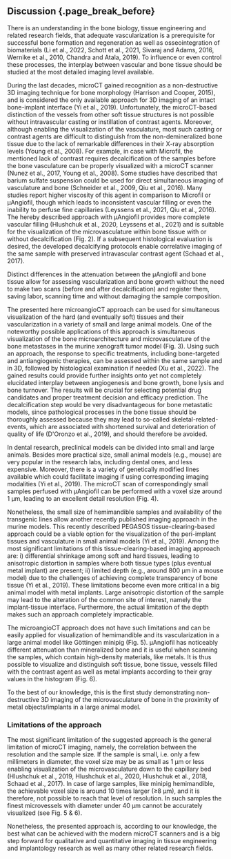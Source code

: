## Discussion {.page_break_before}

There is an understanding in the bone biology, tissue engineering and related research fields, that adequate vascularization is a prerequisite for successful bone formation and regeneration as well as osseointegration of biomaterials (Li et al., 2022, Schott et al., 2021, Sivaraj and Adams, 2016, Wernike et al., 2010, Chandra and Atala, 2019).
To influence or even control these processes, the interplay between vascular and bone tissue should be studied at the most detailed imaging level available.

During the last decades, microCT gained recognition as a non-destructive 3D imaging technique for bone morphology (Harrison and Cooper, 2015), and is considered the only available approach for 3D imaging of an intact bone-implant interface (Yi et al., 2019).
Unfortunately, the microCT-based distinction of the vessels from other soft tissue structures is not possible without intravascular casting or instillation of contrast agents.
Moreover, although enabling the visualization of the vasculature, most such casting or contrast agents are difficult to distinguish from the non-demineralized bone tissue due to the lack of remarkable differences in their X-ray absorption levels (Young et al., 2008)\.
For example, in case with Microfil, the mentioned lack of contrast requires decalcification of the samples before the bone vasculature can be properly visualized with a microCT scanner (Nunez et al., 2017, Young et al., 2008).
Some studies have described that barium sulfate suspension could be used for direct simultaneous imaging of vasculature and bone (Schneider et al., 2009, Qiu et al., 2016).
Many studies report higher viscosity of this agent in comparison to Microfil or µAngiofil, though which leads to inconsistent vascular filling or even the inability to perfuse fine capillaries (Leyssens et al., 2021, Qiu et al., 2016).
The hereby described approach with µAngiofil provides more complete vascular filling (Hlushchuk et al., 2020, Leyssens et al., 2021) and is suitable for the visualization of the microvasculature within bone tissue with or without decalcification (Fig. 2).
If a subsequent histological evaluation is desired, the developed decalcifying protocols enable correlative imaging of the same sample with preserved intravascular contrast agent (Schaad et al., 2017).

Distinct differences in the attenuation between the µAngiofil and bone tissue allow for assessing vascularization and bone growth without the need to make two scans (before and after decalcification) and register them, saving labor, scanning time and without damaging the sample composition.

The presented here microangioCT approach can be used for simultaneous visualization of the hard (and eventually soft) tissues and their vascularization in a variety of small and large animal models.
One of the noteworthy possible applications of this approach is simultaneous visualization of the bone microarchitecture and microvasculature of the bone metastases in the murine xenograft tumor model (Fig. 3).
Using such an approach, the response to specific treatments, including bone-targeted and antiangiogenic therapies, can be assessed within the same sample and in 3D, followed by histological examination if needed (Xu et al., 2022).
The gained results could provide further insights onto yet not completely elucidated interplay between angiogenesis and bone growth, bone lysis and bone turnover.
The results will be crucial for selecting potential drug candidates and proper treatment decision and efficacy prediction.
The decalcification step would be very disadvantageous for bone metastatic models, since pathological processes in the bone tissue should be thoroughly assessed because they may lead to so-called skeletal-related-events, which are associated with shortened survival and deterioration of quality of life (D\'Oronzo et al., 2019), and should therefore be avoided.

In dental research, preclinical models can be divided into small and large animals.
Besides more practical size, small animal models (e.g., mouse) are very popular in the research labs, including dental ones, and less expensive.
Moreover, there is a variety of genetically modified lines available which could facilitate imaging if using corresponding imaging modalities (Yi et al., 2019).
The microCT scan of correspondingly small samples perfused with µAngiofil can be performed with a voxel size around 1 µm, leading to an excellent detail resolution (Fig. 4).

Nonetheless, the small size of hemimandible samples and availability of the transgenic lines allow another recently published imaging approach in the murine models.
This recently described PEGASOS tissue-clearing-based approach could be a viable option for the visualization of the peri-implant tissues and vasculature in small animal models (Yi et al., 2019).
Among the most significant limitations of this tissue-clearing-based imaging approach are: i) differential shrinkage among soft and hard tissues, leading to anisotropic distortion in samples where both tissue types (plus eventual metal implant) are present; ii) limited depth (e.g., around 800 µm in a mouse model) due to the challenges of achieving complete transparency of bone tissue (Yi et al., 2019).
These limitations become even more critical in a big animal model with metal implants.
Large anisotropic distortion of the sample may lead to the alteration of the common site of interest, namely the implant-tissue interface.
Furthermore, the actual limitation of the depth makes such an approach completely impracticable.

The microangioCT approach does not have such limitations and can be easily applied for visualization of hemimandible and its vascularization in a large animal model like Göttingen minipig (Fig. 5).
µAngiofil has noticeably different attenuation than mineralized bone and it is useful when scanning the samples, which contain high-density materials, like metals.
It is thus possible to visualize and distinguish soft tissue, bone tissue, vessels filled with the contrast agent as well as metal implants according to their gray values in the histogram (Fig. 6).

To the best of our knowledge, this is the first study demonstrating non-destructive 3D imaging of the microvasculature of bone in the proximity of metal objects/implants in a large animal model.

### Limitations of the approach

The most significant limitation of the suggested approach is the general limitation of microCT imaging, namely, the correlation between the resolution and the sample size.
If the sample is small, i.e. only a few millimeters in diameter, the voxel size may be as small as 1 µm or less enabling visualization of the microvasculature down to the capillary bed (Hlushchuk et al., 2019, Hlushchuk et al., 2020, Hlushchuk et al., 2018, Schaad et al., 2017).
In case of large samples, like minipig hemimandible, the achievable voxel size is around 10 times larger (≥8 µm), and it is therefore, not possible to reach that level of resolution.
In such samples the finest microvessels with diameter under 40 µm cannot be accurately visualized (see Fig. 5 & 6).

Nonetheless, the presented approach is, according to our knowledge, the best what can be achieved with the modern microCT scanners and is a big step forward for qualitative and quantitative imaging in tissue engineering and implantology research as well as many other related research fields.
